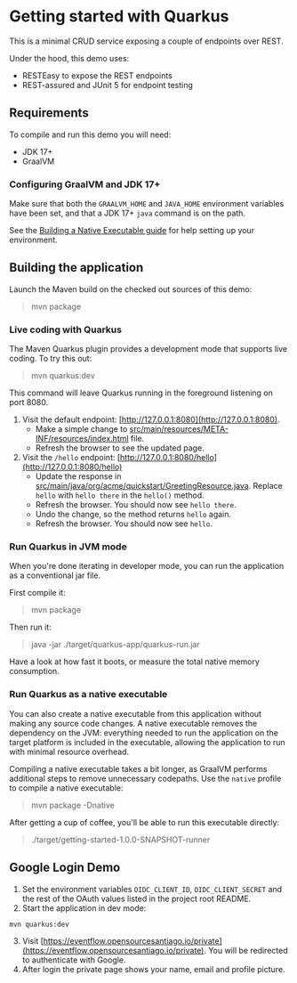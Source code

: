 # Getting started with Quarkus

This is a minimal CRUD service exposing a couple of endpoints over REST.

Under the hood, this demo uses:

- RESTEasy to expose the REST endpoints
- REST-assured and JUnit 5 for endpoint testing

## Requirements

To compile and run this demo you will need:

- JDK 17+
- GraalVM

### Configuring GraalVM and JDK 17+

Make sure that both the `GRAALVM_HOME` and `JAVA_HOME` environment variables have
been set, and that a JDK 17+ `java` command is on the path.

See the [Building a Native Executable guide](https://quarkus.io/guides/building-native-image-guide)
for help setting up your environment.

## Building the application

Launch the Maven build on the checked out sources of this demo:

> mvn package

### Live coding with Quarkus

The Maven Quarkus plugin provides a development mode that supports
live coding. To try this out:

> mvn quarkus:dev

This command will leave Quarkus running in the foreground listening on port 8080.

1. Visit the default endpoint: [http://127.0.0.1:8080](http://127.0.0.1:8080).
    - Make a simple change to [src/main/resources/META-INF/resources/index.html](src/main/resources/META-INF/resources/index.html) file.
    - Refresh the browser to see the updated page.
2. Visit the `/hello` endpoint: [http://127.0.0.1:8080/hello](http://127.0.0.1:8080/hello)
    - Update the response in [src/main/java/org/acme/quickstart/GreetingResource.java](src/main/java/org/acme/quickstart/GreetingResource.java). Replace `hello` with `hello there` in the `hello()` method.
    - Refresh the browser. You should now see `hello there`.
    - Undo the change, so the method returns `hello` again.
    - Refresh the browser. You should now see `hello`.

### Run Quarkus in JVM mode

When you're done iterating in developer mode, you can run the application as a
conventional jar file.

First compile it:

> mvn package

Then run it:

> java -jar ./target/quarkus-app/quarkus-run.jar

Have a look at how fast it boots, or measure the total native memory consumption.

### Run Quarkus as a native executable

You can also create a native executable from this application without making any
source code changes. A native executable removes the dependency on the JVM:
everything needed to run the application on the target platform is included in
the executable, allowing the application to run with minimal resource overhead.

Compiling a native executable takes a bit longer, as GraalVM performs additional
steps to remove unnecessary codepaths. Use the  `native` profile to compile a
native executable:

> mvn package -Dnative

After getting a cup of coffee, you'll be able to run this executable directly:

> ./target/getting-started-1.0.0-SNAPSHOT-runner


## Google Login Demo

1. Set the environment variables `OIDC_CLIENT_ID`, `OIDC_CLIENT_SECRET` and the rest of the OAuth values listed in the project root README.
2. Start the application in dev mode:

```bash
mvn quarkus:dev
```

3. Visit [https://eventflow.opensourcesantiago.io/private](https://eventflow.opensourcesantiago.io/private). You will be redirected to authenticate with Google.
4. After login the private page shows your name, email and profile picture.

